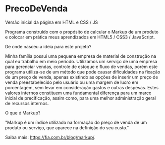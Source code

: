 # PrecoDeVenda
Versão inicial da página em HTML e CSS / JS

Programa construído com o propósito de calcular o Markup de um produto e colocar em prática meus aprendizados em HTML5 / CSS3 / JavaScript.

De onde nasceu a ideia para este projeto? 

Minha família possuí uma pequena empresa de material de construção na qual eu trabalho em meio período. Utilizamos um serviço de uma empresa para gerenciar vendas, controle de estoque e fluxo de vendas, porém este programa utiliza-se de um método que pode causar dificuldades na fixação de um preço de venda, apenas existindo as opções de inserir um preço de venda preestabelecido pelo usuário ou uma margem de lucro em porcentagem, sem levar em consideração gastos e outras despesas. Estes valores internos constituem uma fundamental diferença para um marco inicial de precificação, assim como, para uma melhor administração geral de recursos internos. 

O que é Markup? 

"Markup é um índice utilizado na formação do preço de venda de um produto ou serviço, que aparece na definição do seu custo."

Saiba mais: https://fia.com.br/blog/markup/.
